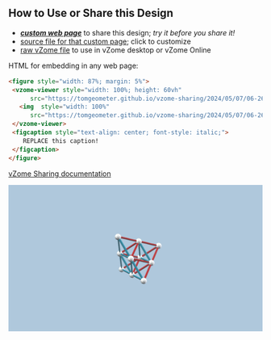 
## How to Use or Share this Design

 - [***custom web page***][post] to share this design; *try it before you share it!*
 - [source file for that custom page][source]; click to customize
 - [raw vZome file][raw] to use in vZome desktop or vZome Online
 
 HTML for embedding in any web page:
 ```html
<figure style="width: 87%; margin: 5%">
  <vzome-viewer style="width: 100%; height: 60vh"
       src="https://tomgeometer.github.io/vzome-sharing/2024/05/07/06-26-06-Frac2/Frac2.vZome" >
    <img  style="width: 100%"
       src="https://tomgeometer.github.io/vzome-sharing/2024/05/07/06-26-06-Frac2/Frac2.png" >
  </vzome-viewer>
  <figcaption style="text-align: center; font-style: italic;">
     REPLACE this caption!
  </figcaption>
</figure>
 ```

[vZome Sharing documentation](https://vzome.github.io/vzome/sharing.html#how-it-works)

![Image](<Frac2.png>)


[post]: <https://tomgeometer.github.io/vzome-sharing/2024/05/07/Frac2-06-26-06.html>
[source]: <https://github.com/tomgeometer/vzome-sharing/edit/main/_posts/2024-05-07-Frac2-06-26-06.md>
[raw]: <https://raw.githubusercontent.com/tomgeometer/vzome-sharing/main/2024/05/07/06-26-06-Frac2/Frac2.vZome>